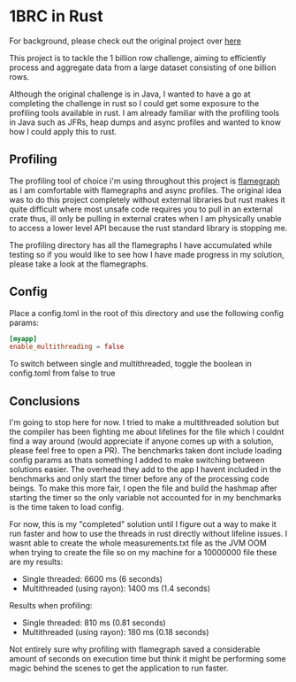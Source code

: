 # 1BRC in Rust

For background, please check out the original project over [here](https://github.com/gunnarmorling/1brc)

This project is to tackle the 1 billion row challenge, aiming to efficiently process and aggregate data from a large dataset consisting of one billion rows.

Although the original challenge is in Java, I wanted to have a go at completing the challenge in rust so I could get some exposure to the profiling tools available in rust. I am already familiar with the profiling tools in Java such as JFRs, heap dumps and async profiles and wanted to know how I could apply this to rust. 

## Profiling
The profiling tool of choice i'm using throughout this project is [flamegraph](https://github.com/flamegraph-rs/flamegraph) as I am comfortable with flamegraphs and async profiles. The original idea was to do this project completely without external libraries but rust makes it quite difficult where most unsafe code requires you to pull in an external crate thus, ill only be pulling in external crates when I am physically unable to access a lower level API because the rust standard library is stopping me.

The profiling directory has all the flamegraphs I have accumulated while testing so if you would like to see how I have made progress in my solution, please take a look at the flamegraphs.

## Config
Place a config.toml in the root of this directory and use the following config params:
```toml
[myapp]
enable_multithreading = false
```
To switch between single and multithreaded, toggle the boolean in config.toml from false to true

## Conclusions
I'm going to stop here for now. I tried to make a multithreaded solution but the compiler has been fighting me about lifelines for the file which I couldnt find a way around (would appreciate if anyone comes up with a solution, please feel free to open a PR). The benchmarks taken dont include loading config params as thats something I added to make switching between solutions easier. The overhead they add to the app I havent included in the benchmarks and only start the timer before any of the processing code beings. To make this more fair, I open the file and build the hashmap after starting the timer so the only variable not accounted for in my benchmarks is the time taken to load config.

For now, this is my "completed" solution until I figure out a way to make it run faster and how to use the threads in rust directly without lifeline issues. I wasnt able to create the whole measurements.txt file as the JVM OOM when trying to create the file so on my machine for a 10000000 file these are my results:
- Single threaded: 6600 ms (6 seconds)
- Multithreaded (using rayon): 1400 ms (1.4 seconds)

Results when profiling:
- Single threaded: 810 ms (0.81 seconds)
- Multithreaded (using rayon): 180 ms (0.18 seconds)

Not entirely sure why profiling with flamegraph saved a considerable amount of seconds on execution time but think it might be performing some magic behind the scenes to get the application to run faster.
